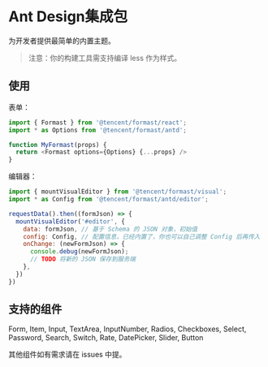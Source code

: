 # Ant Design集成包

为开发者提供最简单的内置主题。

> 注意：你的构建工具需支持编译 less 作为样式。

## 使用

表单：

```js
import { Formast } from '@tencent/formast/react';
import * as Options from '@tencent/formast/antd';

function MyFormast(props) {
  return <Formast options={Options} {...props} />
}
```

编辑器：

```js
import { mountVisualEditor } from '@tencent/formast/visual';
import * as Config from '@tencent/formast/antd/editor';

requestData().then((formJson) => {
  mountVisualEditor('#editor', {
    data: formJson, // 基于 Schema 的 JSON 对象，初始值
    config: Config, // 配置信息，已经内置了，你也可以自己调整 Config 后再传入
    onChange: (newFormJson) => {
      console.debug(newFormJson);
      // TODO 将新的 JSON 保存到服务端
    },
  })
})
```

## 支持的组件

Form,
Item,
Input,
TextArea,
InputNumber,
Radios,
Checkboxes,
Select,
Password,
Search,
Switch,
Rate,
DatePicker,
Slider,
Button

其他组件如有需求请在 issues 中提。
